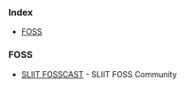 ### Index

* [FOSS](#foss)


### FOSS

* [SLIIT FOSSCAST](https://anchor.fm/sliit-foss-community) - SLIIT FOSS Community
